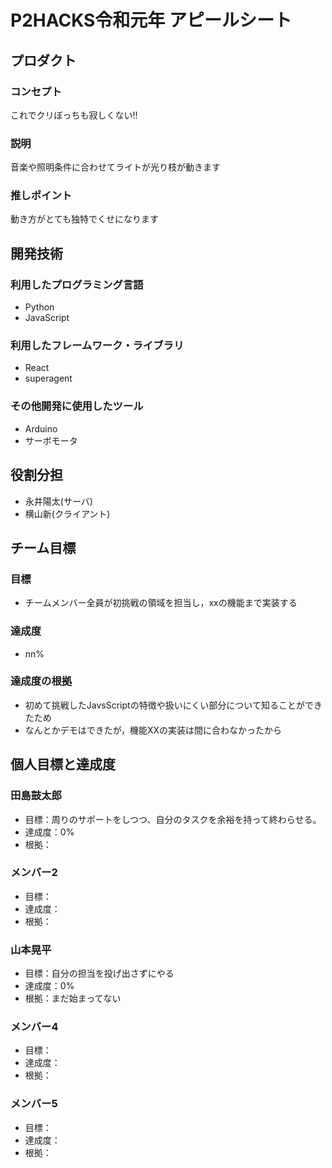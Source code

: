 # P2HACKS令和元年 アピールシート

## プロダクト

### コンセプト
これでクリぼっちも寂しくない!!

### 説明
音楽や照明条件に合わせてライトが光り枝が動きます

### 推しポイント
動き方がとても独特でくせになります

## 開発技術

### 利用したプログラミング言語
- Python
- JavaScript

### 利用したフレームワーク・ライブラリ
- React
- superagent

### その他開発に使用したツール
- Arduino
- サーボモータ

## 役割分担
- 永井陽太(サーバ)
- 横山新(クライアント)

## チーム目標

### 目標
- チームメンバー全員が初挑戦の領域を担当し，xxの機能まで実装する

### 達成度
- nn%

### 達成度の根拠
- 初めて挑戦したJavsScriptの特徴や扱いにくい部分について知ることができたため
- なんとかデモはできたが，機能XXの実装は間に合わなかったから

## 個人目標と達成度

### 田島鼓太郎
- 目標：周りのサポートをしつつ、自分のタスクを余裕を持って終わらせる。
- 達成度：0%
- 根拠：

### メンバー2
- 目標：
- 達成度：
- 根拠：

### 山本晃平
- 目標：自分の担当を投げ出さずにやる
- 達成度：0%
- 根拠：まだ始まってない

### メンバー4
- 目標：
- 達成度：
- 根拠：

### メンバー5
- 目標：
- 達成度：
- 根拠：
